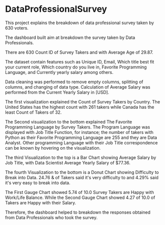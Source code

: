 # DataProfessionalSurvey
This project explains the breakdown of data professional survey taken by 630 voters.

The dashboard built aim at breakdown the survey taken by Data Professionals. 

There are 630 Count ID of Survey Takers and with Average Age of 29.87.

The dataset contain features such as Unique ID, Email, Which title best fit your current role, 
Which country do you live in, Favorite Programming Language, and Currently yearly salary among others.

Data cleaning was performed to remove empty columns, splitting of columns, and changing of data type. 
Calculation of Average Salary was performed from the Current Yearly Salary in [USD].

The first visualization explained the Count of Survey Takers by Country. The United States has the
highest count with 261 takers while Canada has the least Count of Takers of 32.

The Second visualization to the bottom explained The Favorite Programming Language by Survey Takers. 
The Program Language was displayed with Job Title Function, for instance; the number of takers with 
Python as their Favorite Programming Language are 255 and they are Data Analyst. Other programming 
Language with their Job Title correspondence can be known by hovering on the visualization. 


The third Visualization to the top is a Bar Chart showing Average Salary by Job Title, with Data
Scientist Average Yearly Salary of $77.36.

The fourth Visualization to the bottom is a Donut Chart showing Difficulty to Break into Data. 24.76 
& of Takers said it's very difficulty to and 4.29% said it's very easy to break into data. 

The First Gauge Chart showed 5.74 of 10.0 Survey Takers are Happy with Work/Life Balance. While the 
Second Gauge Chart showed 4.27 of 10.0 of Takers are Happy with their Salary.

Therefore, the dashboard helped to breakdown the responses obtained from Data Professionals who took the survey.
